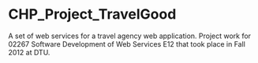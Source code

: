 CHP_Project_TravelGood
======================

A set of web services for a travel agency web application. Project work for 02267 Software Development of Web Services E12 that took place in Fall 2012 at DTU. 